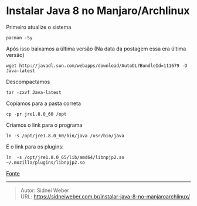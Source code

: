 # Instalar Java 8 no Manjaro/Archlinux

Primeiro atualize o sistema

```shell
pacman -Sy
```

Após isso baixamos a última versão (Na data da postagem essa era última versão)

```shell
wget http://javadl.sun.com/webapps/download/AutoDL?BundleId=111679 -O Java-latest
```

Descompactamos

```shell
tar -zxvf Java-latest
```

Copiamos para a pasta correta

```shell
cp -pr jre1.8.0_60 /opt
```

Criamos o link para o programa

```shell
ln -s /opt/jre1.8.0_60/bin/java /usr/bin/java
```

E o link para os plugins:

```shell
ln  -s /opt/jre1.8.0_65/lib/amd64/libnpjp2.so  ~/.mozilla/plugins/libnpjp2.so
```

[Fonte](http://www.unixmen.com/install-java-8-manjaroarchlinux/)

---

> Autor: Sidnei Weber  
> URL: https://sidneiweber.com.br/instalar-java-8-no-manjaroarchlinux/  

